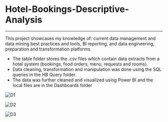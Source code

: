 # Hotel-Bookings-Descriptive-Analysis
--------------------------------------
This project showcases my knowledge of: current data management and data mining best practices and tools,
BI reporting, and data engineering, preparation and transformation platforms

- The table folder stores the .csv files which contain data extracts from a hotel system (bookings, food orders, menu, requests and rooms).
- Data cleaning, transformation and manipulation was done using the SQL queries in the HB Query folder.
- The data was further cleaned and visualized using Power BI and the local files are in the Dashboards folder


![D1](https://user-images.githubusercontent.com/99233674/191894962-61f16027-05e2-4632-991d-dd1bd4e3fb3a.jpg)

![D2](https://user-images.githubusercontent.com/99233674/191894971-f68ee1f2-0c92-4b7a-9366-8bacaa762938.jpg)

![D3](https://user-images.githubusercontent.com/99233674/191894980-1736ae36-2d76-4489-b9f3-791f58117602.jpg)
